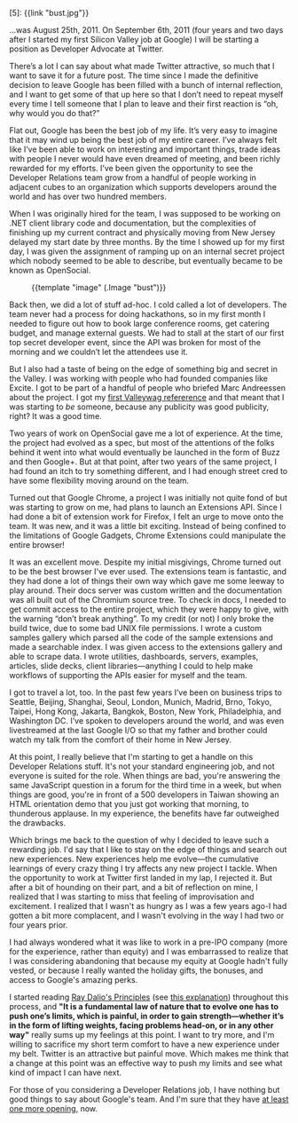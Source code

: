 [1]: http://gawker.com/valleywag/tech/google/opensocial-wont-open-till-next-year-331389.php
[2]: http://www.bwater.com/Uploads/FileManager/Principles/Bridgewater-Associates-Ray-Dalio-Principles.pdf
[3]: http://nymag.com/news/business/wallstreet/ray-dalio-2011-4/
[4]: https://sites.google.com/site/googdevreljobs/
[5]: {{link "bust.jpg"}}

...was August 25th, 2011.   On September 6th, 2011 (four years and two days
after I started my first Silicon Valley job at Google) I will be starting a
position as Developer Advocate at Twitter.

<!--BREAK-->

There’s a lot I can say about what made Twitter attractive, so much that I want
to save it for a future post.  The time since I made the definitive decision to
leave Google has been filled with a bunch of internal reflection, and I want to
get some of that up here so that I don’t need to repeat myself every time I
tell someone that I plan to leave and their first reaction is “oh, why would
you do that?”

Flat out, Google has been the best job of my life.  It’s very easy to imagine
that it may wind up being the best job of my entire career.  I’ve always felt
like I’ve been able to work on interesting and important things, trade ideas
with people I never would have even dreamed of meeting, and been richly
rewarded for my efforts.  I’ve been given the opportunity to see the Developer
Relations team grow from a handful of people working in adjacent cubes to an
organization which supports developers around the world and has over two
hundred members.

When I was originally hired for the team, I was supposed to be working on .NET
client library code and documentation, but the complexities of finishing up my
current contract and physically moving from New Jersey delayed my start date by
three months.  By the time I showed up for my first day, I was given the
assignment of ramping up on an internal secret project which nobody seemed to
be able to describe, but eventually became to be known as OpenSocial.

<div class="roomanna-centered">
  <figure class="roomanna-figure">
    {{template "image" (.Image "bust")}}
  </figure>
</div>

<!-- -**-END-**- -->

Back then, we did a lot of stuff ad-hoc.  I cold called a lot of developers.
The team never had a process for doing hackathons, so in my first month I
needed to figure out how to book large conference rooms, get catering budget,
and manage external guests.  We had to stall at the start of our first top
secret developer event, since the API was broken for most of the morning and we
couldn’t let the attendees use it.

But I also had a taste of being on the edge of something big and secret in the
Valley.  I was working with people who had founded companies like Excite.  I
got to be part of a handful of people who briefed Marc Andreessen about the
project.  I got my [first Valleywag refererence][1] and that meant that I was
starting to *be* someone, because any publicity was good publicity, right?  It
was a good time.

Two years of work on OpenSocial gave me a lot of experience.  At the time, the
project had evolved as a spec, but most of the attentions of the folks behind
it went into what would eventually be launched in the form of Buzz and then
Google+.  But at that point, after two years of the same project, I had found
an itch to try something different, and I had enough street cred to have some
flexibility moving around on the team.

Turned out that Google Chrome, a project I was initially not quite fond of but
was starting to grow on me, had plans to launch an Extensions API.  Since I had
done a bit of extension work for Firefox, I felt an urge to move onto the team.
It was new, and it was a little bit exciting.  Instead of being confined to the
limitations of Google Gadgets, Chrome Extensions could manipulate the entire
browser!

It was an excellent move.  Despite my initial misgivings, Chrome turned out to
be the best browser I've ever used.  The extensions team is fantastic, and they
had done a lot of things their own way which gave me some leeway to play
around.  Their docs server was custom written and the documentation was all
built out of the Chromium source tree.  To check in docs, I needed to get
commit access to the entire project, which they were happy to give, with the
warning “don’t break anything”.  To my credit (or not) I only broke the build
twice, due to some bad UNIX file permissions.  I wrote a custom samples gallery
which parsed all the code of the sample extensions and made a searchable index.
I was given access to the extensions gallery and able to scrape data.  I wrote
utilities, dashboards, servers, examples, articles, slide decks, client
libraries&mdash;anything I could to help make workflows of supporting the APIs
easier for myself and the team.

I got to travel a lot, too.  In the past few years I’ve been on business trips
to Seattle, Beijing, Shanghai, Seoul, London, Munich, Madrid, Brno, Tokyo,
Taipei, Hong Kong, Jakarta, Bangkok, Boston, New York, Philadelphia, and
Washington DC.  I’ve spoken to developers around the world, and was even
livestreamed at the last Google I/O so that my father and brother could watch
my talk from the comfort of their home in New Jersey.

At this point, I really believe that I'm starting to get a handle on this
Developer Relations stuff.  It's not your standard engineering job, and not
everyone is suited for the role.  When things are bad, you're answering the
same JavaScript question in a forum for the third time in a week, but when
things are good, you're in front of a 500 developers in Taiwan showing an HTML
orientation demo that you just got working that morning, to thunderous
applause.  In my experience, the benefits have far outweighed the drawbacks.

Which brings me back to the question of why I decided to leave such a rewarding
job.  I'd say that I like to stay on the edge of things and search out new
experiences.  New experiences help me evolve&mdash;the cumulative learnings of
every crazy thing I try affects any new project I tackle.  When the opportunity
to work at Twitter first landed in my lap, I rejected it.  But after a bit of
hounding on their part, and a bit of reflection on mine, I realized that I was
starting to miss that feeling of improvisation and excitement.  I realized that
I wasn't as hungry as I was a few years ago-I had gotten a bit more complacent,
and I wasn't evolving in the way I had two or four years prior.

I had always wondered what it was like to work in a pre-IPO company (more for
the experience, rather than equity) and I was embarrassed to realize that I was
considering abandoning that because my equity at Google hadn't fully vested, or
because I really wanted the holiday gifts, the bonuses, and access to Google's
amazing perks.

I started reading [Ray Dalio's Principles][2] (see [this explanation][3])
throughout this process, and **"It is a fundamental law of nature that to
evolve one has to push one’s limits, which is painful, in order to gain
strength—whether it’s in the form of lifting weights, facing problems head-on,
or in any other way"** really sums up my feelings at this point.  I want to try
more, and I'm willing to sacrifice my short term comfort to have a new
experience under my belt. Twitter is an attractive but painful move.  Which
makes me think that a change at this point was an effective way to push my
limits and see what kind of impact I can have next.

For those of you considering a Developer Relations job, I have nothing but good
things to say about Google's team.  And I'm sure that they have [at least one
more opening][4], now.

